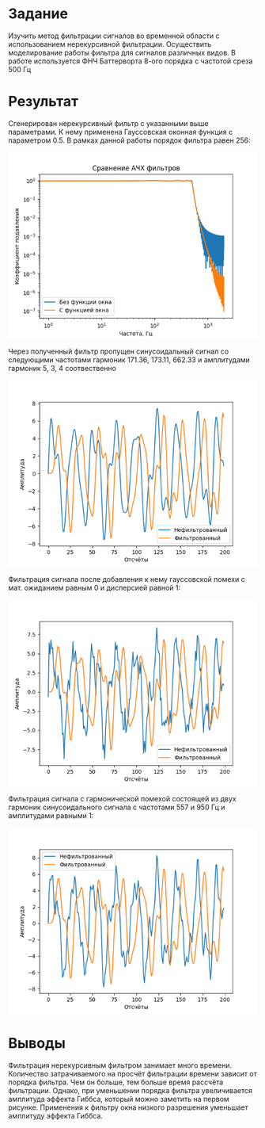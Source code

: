 # Задание

Изучить метод фильтрации сигналов во временной области с использованием нерекурсивной фильтрации. Осуществить моделирование работы фильтра для сигналов различных видов. В работе используется ФНЧ Баттерворта 8-ого порядка с частотой среза 500 Гц

# Результат

Сгенерирован нерекурсивный фильтр с указанными выше параметрами. К нему применена Гауссовская оконная функция с параметром 0.5. В рамках данной работы порядок фильтра равен 256:

![Ачх фильтров](<Сравнение нерекурсивных фильтров с применением функции окна и без.png>)

Через полученный фильтр пропущен синусоидальный сигнал со следующими частотами гармоник 171.36, 173.11, 662.33 и амплитудами гармоник 5, 3, 4 соотвественно

![График фильтрации обычного сигнала](<График фильтрации обычного сигнала.png>)

Фильтрация сигнала после добавления к нему гауссовской помехи с мат. ожиданием равным 0 и дисперсией равной 1:

![Результат фильтрации силнала с гауссовским шумом](<Результат фильтрации силнала с гауссовским шумом.png>)

Фильтрация сигнала с гармонической помехой состоящей из двух гармоник синусоидального сигнала с частотами 557 и 950 Гц и амплитудами равными 1:

![Результат фильтрации сигнала с гармоническим шумом](<Результат фильтрации сигнала с гармоническим шумом.png>)

# Выводы

Фильтрация нерекурсивным фильтром занимает много времени. Количество затрачиваемого на просчёт фильтрации времени зависит от порядка фильтра. Чем он больше, тем больше время рассчёта фильтрации. Однако, при уменьшении порядка фильтра увеличивается амплитуда эффекта Гиббса, который можно заметить на первом рисунке. Применения к фильтру окна низкого разрешения уменьшает амплитуду эффекта Гиббса.
